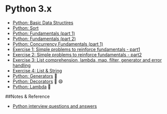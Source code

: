 # Python 3.x  
  * [Python: Basic Data Structires](https://github.com/harishvc/quick-references/blob/master/python3/python-intro1.md)
  * [Python: Sort](https://github.com/harishvc/quick-references/blob/master/python3/python-sort.md) 
  * [Python: Fundamentals (part 1)](https://github.com/harishvc/quick-references/blob/master/python3/python-intro4.md)  
  * [Python: Fundamentals (part 2)](https://github.com/harishvc/quick-references/blob/master/python3/python-intro4b.md)  
  * [Python: Concurrency Fundamentals (part 1)](https://github.com/harishvc/quick-references/blob/master/python3/python-intro4c.md)  
  * [Exercise 1: Simple problems to reinforce fundamentals - part1](https://github.com/harishvc/quick-references/blob/master/python3/python-intro-7.md)
  * [Exercise 2: Simple problems to reinforce fundamentals - part2](https://github.com/harishvc/quick-references/blob/master/python3/python-intro-12.md)      
  * [Exercise 3: List comprehension, lambda, map, filter, generator and error handling](https://github.com/harishvc/quick-references/blob/master/python3/python-intro-6.md)  
  * [Exercise 4: List & String](https://github.com/harishvc/quick-references/blob/master/python3/python-intro-8.md) 
  * [Python: Generators](http://harishvc.com/2015/11/30/python-generator/) :art:     
  * [Python: Decorators](https://github.com/harishvc/quick-references/blob/master/python3/python-intro-9.md)  :art: :smile:    
  * [Python: Lambda](https://github.com/harishvc/challenges/blob/master/lambda.py) :rocket:   
 
##Notes & Reference
  * [Python interview questions and answers](http://www.ilian.io/python-interview-question-and-answers/)  
